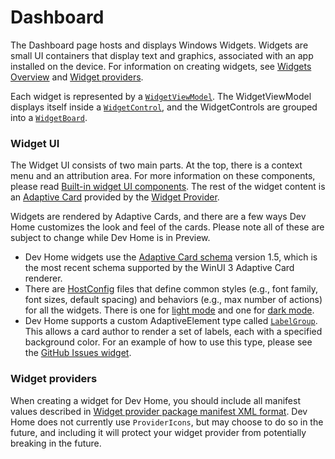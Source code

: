 # Dashboard

The Dashboard page hosts and displays Windows Widgets. Widgets are small UI containers that display text and graphics, associated with an app installed on the device. For information on creating widgets, see [Widgets Overview](https://learn.microsoft.com/windows/apps/design/widgets/) and [Widget providers](https://learn.microsoft.com/windows/apps/develop/widgets/widget-providers).

Each widget is represented by a [`WidgetViewModel`](../tools/Dashboard/DevHome.Dashboard/ViewModels/WidgetViewModel.cs). The WidgetViewModel displays itself inside a [`WidgetControl`](../../tools/Dashboard/DevHome.Dashboard/Controls/WidgetControl.xaml), and the WidgetControls are grouped into a [`WidgetBoard`](../../tools/Dashboard/DevHome.Dashboard/Controls/WidgetBoard.cs).

### Widget UI

The Widget UI consists of two main parts. At the top, there is a context menu and an attribution area. For more information on these components, please read [Built-in widget UI components](https://learn.microsoft.com/windows/apps/design/widgets/widgets-states-and-ui#built-in-widget-ui-components). The rest of the widget content is an [Adaptive Card](https://learn.microsoft.com/windows/apps/design/widgets/widgets-create-a-template) provided by the [Widget Provider](https://learn.microsoft.com/windows/apps/develop/widgets/widget-providers).

Widgets are rendered by Adaptive Cards, and there are a few ways Dev Home customizes the look and feel of the cards. Please note all of these are subject to change while Dev Home is in Preview.
* Dev Home widgets use the [Adaptive Card schema](https://adaptivecards.io/explorer/) version 1.5, which is the most recent schema supported by the WinUI 3 Adaptive Card renderer.
* There are [HostConfig](https://learn.microsoft.com/adaptive-cards/sdk/rendering-cards/uwp/host-config) files that define common styles (e.g., font family, font sizes, default spacing) and behaviors (e.g., max number of actions) for all the widgets. There is one for [light mode](../../tools/Dashboard/DevHome.Dashboard/Assets/HostConfigLight.json) and one for [dark mode](../tools/Dashboard/DevHome.Dashboard/Assets/HostConfigDark.json).
* Dev Home supports a custom AdaptiveElement type called [`LabelGroup`](../../common/Renderers/LabelGroup.cs). This allows a card author to render a set of labels, each with a specified background color. For an example of how to use this type, please see the [GitHub Issues widget](https://github.com/microsoft/devhomegithubextension/blob/main/src/GitHubExtension/Widgets/Templates/GitHubIssuesTemplate.json).

### Widget providers

When creating a widget for Dev Home, you should include all manifest values described in [Widget provider package manifest XML format](https://learn.microsoft.com/windows/apps/develop/widgets/widget-provider-manifest). Dev Home does not currently use `ProviderIcons`, but may choose to do so in the future, and including it will protect your widget provider from potentially breaking in the future.
